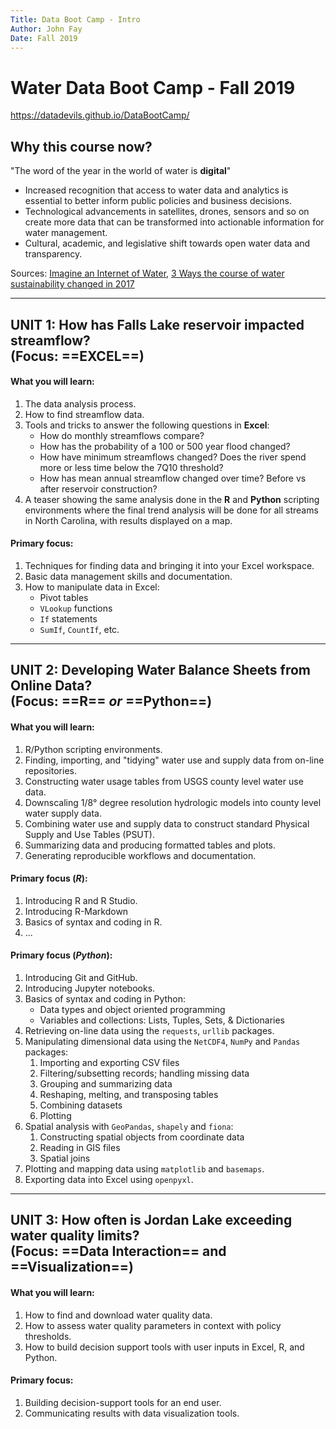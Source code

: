 ```yaml
---
Title: Data Boot Camp - Intro
Author: John Fay 
Date: Fall 2019
---
```


# Water Data Boot Camp - Fall 2019

<https://datadevils.github.io/DataBootCamp/>

## Why this course now?

"The word of the year in the world of water is **digital**"

* Increased recognition that access to water data and analytics is essential to better inform public policies and business decisions.
* Technological advancements in satellites, drones, sensors and so on create more data that can be transformed into actionable information for water management.
* Cultural, academic, and legislative shift towards open water data and transparency.

Sources: [Imagine an Internet of Water](https://www.aspeninstitute.org/aspen-journal-of-ideas/imagine-internet-water/),  [3 Ways the course of water sustainability changed in 2017](https://www.greenbiz.com/article/3-ways-course-water-sustainability-changed-2017)

---

## UNIT 1: How has Falls Lake reservoir impacted streamflow?<br>(Focus: ==EXCEL==)

#### What you will learn:

1. The data analysis process.
2. How to find streamflow data.
3. Tools and tricks to answer the following questions in **Excel**:
   * How do monthly streamflows compare?
   * How has the probability of a 100 or 500 year flood changed? 
   * How have minimum streamflows changed? 
     Does the river spend more or less time below the 7Q10 threshold?
   * How has mean annual streamflow changed over time? Before vs after reservoir construction?
4. A teaser showing the same analysis done in the **R** and **Python** scripting environments where the final trend analysis will be done for all streams in North Carolina, with results displayed on a map. 

#### Primary focus:

1. Techniques for finding data and bringing it into your Excel workspace.
2. Basic data management skills and documentation.
3. How to manipulate data in Excel:
   * Pivot tables
   * `VLookup` functions
   * `If` statements
   * `SumIf`, `CountIf`, etc.

---

## UNIT 2: Developing Water Balance Sheets from Online Data?<br>  (Focus: ==R== *or* ==Python==)

#### What you will learn:

1. R/Python scripting environments.
2. Finding, importing, and "tidying" water use and supply data from on-line repositories.
3. Constructing water usage tables from USGS county level water use data.
4. Downscaling 1/8° degree resolution hydrologic models into county level water supply data. 
5. Combining water use and supply data to construct standard Physical Supply and Use Tables (PSUT).
6. Summarizing data and producing formatted tables and plots.
7. Generating reproducible workflows and documentation.

#### Primary focus (*R*):

1. Introducing R and R Studio.
2. Introducing R-Markdown
3. Basics of syntax and coding in R. 
4. ...

#### Primary focus (*Python*):

1. Introducing Git and GitHub.
2. Introducing Jupyter notebooks. 
3. Basics of syntax and coding in Python:
   * Data types and object oriented programming
   * Variables and collections: Lists, Tuples, Sets, & Dictionaries
4. Retrieving on-line data using the  `requests`, `urllib` packages.
5. Manipulating dimensional data using the `NetCDF4`,  `NumPy` and `Pandas` packages:
   1. Importing and exporting CSV files
   2. Filtering/subsetting records; handling missing data
   3. Grouping and summarizing data
   4. Reshaping, melting, and transposing tables
   5. Combining datasets
   6. Plotting 
6. Spatial analysis with `GeoPandas`, `shapely` and `fiona`:
   1. Constructing spatial objects from coordinate data
   2. Reading in GIS files
   3. Spatial joins
7. Plotting and mapping data using `matplotlib` and `basemaps`.
8. Exporting data into Excel using `openpyxl`.

---

## UNIT 3: How often is Jordan Lake exceeding water quality limits?<br>(Focus: ==Data Interaction== and ==Visualization==)

#### What you will learn: 

1. How to find and download water quality data.
2. How to assess water quality parameters in context with policy thresholds.
3. How to build decision support tools with user inputs in Excel, R, and Python.

#### Primary focus:

1. Building decision-support tools for an end user.
2. Communicating results with data visualization tools.